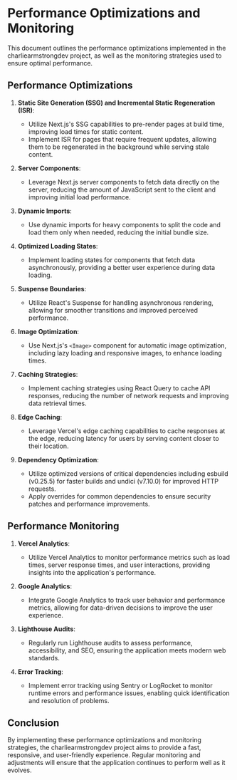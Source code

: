 # Performance Optimizations and Monitoring

This document outlines the performance optimizations implemented in the charliearmstrongdev project, as well as the monitoring strategies used to ensure optimal performance.

## Performance Optimizations

1. **Static Site Generation (SSG) and Incremental Static Regeneration (ISR)**:
   - Utilize Next.js's SSG capabilities to pre-render pages at build time, improving load times for static content.
   - Implement ISR for pages that require frequent updates, allowing them to be regenerated in the background while serving stale content.

2. **Server Components**:
   - Leverage Next.js server components to fetch data directly on the server, reducing the amount of JavaScript sent to the client and improving initial load performance.

3. **Dynamic Imports**:
   - Use dynamic imports for heavy components to split the code and load them only when needed, reducing the initial bundle size.

4. **Optimized Loading States**:
   - Implement loading states for components that fetch data asynchronously, providing a better user experience during data loading.

5. **Suspense Boundaries**:
   - Utilize React's Suspense for handling asynchronous rendering, allowing for smoother transitions and improved perceived performance.

6. **Image Optimization**:
   - Use Next.js's `<Image>` component for automatic image optimization, including lazy loading and responsive images, to enhance loading times.

7. **Caching Strategies**:
   - Implement caching strategies using React Query to cache API responses, reducing the number of network requests and improving data retrieval times.

8. **Edge Caching**:
   - Leverage Vercel's edge caching capabilities to cache responses at the edge, reducing latency for users by serving content closer to their location.

9. **Dependency Optimization**:
   - Utilize optimized versions of critical dependencies including esbuild (v0.25.5) for faster builds and undici (v7.10.0) for improved HTTP requests.
   - Apply overrides for common dependencies to ensure security patches and performance improvements.

## Performance Monitoring

1. **Vercel Analytics**:
   - Utilize Vercel Analytics to monitor performance metrics such as load times, server response times, and user interactions, providing insights into the application's performance.

2. **Google Analytics**:
   - Integrate Google Analytics to track user behavior and performance metrics, allowing for data-driven decisions to improve the user experience.

3. **Lighthouse Audits**:
   - Regularly run Lighthouse audits to assess performance, accessibility, and SEO, ensuring the application meets modern web standards.

4. **Error Tracking**:
   - Implement error tracking using Sentry or LogRocket to monitor runtime errors and performance issues, enabling quick identification and resolution of problems.

## Conclusion

By implementing these performance optimizations and monitoring strategies, the charliearmstrongdev project aims to provide a fast, responsive, and user-friendly experience. Regular monitoring and adjustments will ensure that the application continues to perform well as it evolves.
